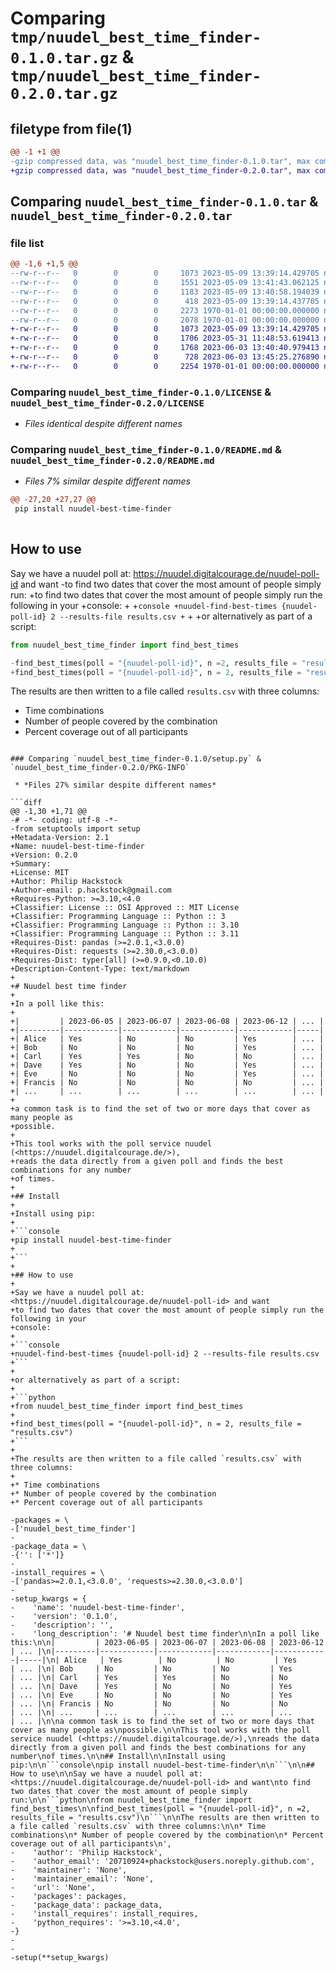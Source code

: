 # Comparing `tmp/nuudel_best_time_finder-0.1.0.tar.gz` & `tmp/nuudel_best_time_finder-0.2.0.tar.gz`

## filetype from file(1)

```diff
@@ -1 +1 @@
-gzip compressed data, was "nuudel_best_time_finder-0.1.0.tar", max compression
+gzip compressed data, was "nuudel_best_time_finder-0.2.0.tar", max compression
```

## Comparing `nuudel_best_time_finder-0.1.0.tar` & `nuudel_best_time_finder-0.2.0.tar`

### file list

```diff
@@ -1,6 +1,5 @@
--rw-r--r--   0        0        0     1073 2023-05-09 13:39:14.429705 nuudel_best_time_finder-0.1.0/LICENSE
--rw-r--r--   0        0        0     1551 2023-05-09 13:41:43.062125 nuudel_best_time_finder-0.1.0/README.md
--rw-r--r--   0        0        0     1183 2023-05-09 13:40:58.194039 nuudel_best_time_finder-0.1.0/nuudel_best_time_finder/__init__.py
--rw-r--r--   0        0        0      418 2023-05-09 13:39:14.437705 nuudel_best_time_finder-0.1.0/pyproject.toml
--rw-r--r--   0        0        0     2273 1970-01-01 00:00:00.000000 nuudel_best_time_finder-0.1.0/setup.py
--rw-r--r--   0        0        0     2078 1970-01-01 00:00:00.000000 nuudel_best_time_finder-0.1.0/PKG-INFO
+-rw-r--r--   0        0        0     1073 2023-05-09 13:39:14.429705 nuudel_best_time_finder-0.2.0/LICENSE
+-rw-r--r--   0        0        0     1706 2023-05-31 11:48:53.619413 nuudel_best_time_finder-0.2.0/README.md
+-rw-r--r--   0        0        0     1768 2023-06-03 13:40:40.979413 nuudel_best_time_finder-0.2.0/nuudel_best_time_finder/__init__.py
+-rw-r--r--   0        0        0      728 2023-06-03 13:45:25.276890 nuudel_best_time_finder-0.2.0/pyproject.toml
+-rw-r--r--   0        0        0     2254 1970-01-01 00:00:00.000000 nuudel_best_time_finder-0.2.0/PKG-INFO
```

### Comparing `nuudel_best_time_finder-0.1.0/LICENSE` & `nuudel_best_time_finder-0.2.0/LICENSE`

 * *Files identical despite different names*

### Comparing `nuudel_best_time_finder-0.1.0/README.md` & `nuudel_best_time_finder-0.2.0/README.md`

 * *Files 7% similar despite different names*

```diff
@@ -27,20 +27,27 @@
 pip install nuudel-best-time-finder
 
 ```
 
 ## How to use
 
 Say we have a nuudel poll at: <https://nuudel.digitalcourage.de/nuudel-poll-id> and want
-to find two dates that cover the most amount of people simply run:
+to find two dates that cover the most amount of people simply run the following in your
+console:
+
+```console
+nuudel-find-best-times {nuudel-poll-id} 2 --results-file results.csv
+```
+
+or alternatively as part of a script:
 
 ```python
 from nuudel_best_time_finder import find_best_times
 
-find_best_times(poll = "{nuudel-poll-id}", n =2, results_file = "results.csv")
+find_best_times(poll = "{nuudel-poll-id}", n = 2, results_file = "results.csv")
 ```
 
 The results are then written to a file called `results.csv` with three columns:
 
 * Time combinations
 * Number of people covered by the combination
 * Percent coverage out of all participants
```

### Comparing `nuudel_best_time_finder-0.1.0/setup.py` & `nuudel_best_time_finder-0.2.0/PKG-INFO`

 * *Files 27% similar despite different names*

```diff
@@ -1,30 +1,71 @@
-# -*- coding: utf-8 -*-
-from setuptools import setup
+Metadata-Version: 2.1
+Name: nuudel-best-time-finder
+Version: 0.2.0
+Summary: 
+License: MIT
+Author: Philip Hackstock
+Author-email: p.hackstock@gmail.com
+Requires-Python: >=3.10,<4.0
+Classifier: License :: OSI Approved :: MIT License
+Classifier: Programming Language :: Python :: 3
+Classifier: Programming Language :: Python :: 3.10
+Classifier: Programming Language :: Python :: 3.11
+Requires-Dist: pandas (>=2.0.1,<3.0.0)
+Requires-Dist: requests (>=2.30.0,<3.0.0)
+Requires-Dist: typer[all] (>=0.9.0,<0.10.0)
+Description-Content-Type: text/markdown
+
+# Nuudel best time finder
+
+In a poll like this:
+
+|         | 2023-06-05 | 2023-06-07 | 2023-06-08 | 2023-06-12 | ... |
+|---------|------------|------------|------------|------------|-----|
+| Alice   | Yes        | No         | No         | Yes        | ... |
+| Bob     | No         | No         | No         | Yes        | ... |
+| Carl    | Yes        | Yes        | No         | No         | ... |
+| Dave    | Yes        | No         | No         | Yes        | ... |
+| Eve     | No         | No         | No         | Yes        | ... |
+| Francis | No         | No         | No         | No         | ... |
+| ...     | ...        | ...        | ...        | ...        | ... |
+
+a common task is to find the set of two or more days that cover as many people as
+possible.
+
+This tool works with the poll service nuudel (<https://nuudel.digitalcourage.de/>),
+reads the data directly from a given poll and finds the best combinations for any number
+of times.
+
+## Install
+
+Install using pip:
+
+```console
+pip install nuudel-best-time-finder
+
+```
+
+## How to use
+
+Say we have a nuudel poll at: <https://nuudel.digitalcourage.de/nuudel-poll-id> and want
+to find two dates that cover the most amount of people simply run the following in your
+console:
+
+```console
+nuudel-find-best-times {nuudel-poll-id} 2 --results-file results.csv
+```
+
+or alternatively as part of a script:
+
+```python
+from nuudel_best_time_finder import find_best_times
+
+find_best_times(poll = "{nuudel-poll-id}", n = 2, results_file = "results.csv")
+```
+
+The results are then written to a file called `results.csv` with three columns:
+
+* Time combinations
+* Number of people covered by the combination
+* Percent coverage out of all participants
 
-packages = \
-['nuudel_best_time_finder']
-
-package_data = \
-{'': ['*']}
-
-install_requires = \
-['pandas>=2.0.1,<3.0.0', 'requests>=2.30.0,<3.0.0']
-
-setup_kwargs = {
-    'name': 'nuudel-best-time-finder',
-    'version': '0.1.0',
-    'description': '',
-    'long_description': '# Nuudel best time finder\n\nIn a poll like this:\n\n|         | 2023-06-05 | 2023-06-07 | 2023-06-08 | 2023-06-12 | ... |\n|---------|------------|------------|------------|------------|-----|\n| Alice   | Yes        | No         | No         | Yes        | ... |\n| Bob     | No         | No         | No         | Yes        | ... |\n| Carl    | Yes        | Yes        | No         | No         | ... |\n| Dave    | Yes        | No         | No         | Yes        | ... |\n| Eve     | No         | No         | No         | Yes        | ... |\n| Francis | No         | No         | No         | No         | ... |\n| ...     | ...        | ...        | ...        | ...        | ... |\n\na common task is to find the set of two or more days that cover as many people as\npossible.\n\nThis tool works with the poll service nuudel (<https://nuudel.digitalcourage.de/>),\nreads the data directly from a given poll and finds the best combinations for any number\nof times.\n\n## Install\n\nInstall using pip:\n\n```console\npip install nuudel-best-time-finder\n\n```\n\n## How to use\n\nSay we have a nuudel poll at: <https://nuudel.digitalcourage.de/nuudel-poll-id> and want\nto find two dates that cover the most amount of people simply run:\n\n```python\nfrom nuudel_best_time_finder import find_best_times\n\nfind_best_times(poll = "{nuudel-poll-id}", n =2, results_file = "results.csv")\n```\n\nThe results are then written to a file called `results.csv` with three columns:\n\n* Time combinations\n* Number of people covered by the combination\n* Percent coverage out of all participants\n',
-    'author': 'Philip Hackstock',
-    'author_email': '20710924+phackstock@users.noreply.github.com',
-    'maintainer': 'None',
-    'maintainer_email': 'None',
-    'url': 'None',
-    'packages': packages,
-    'package_data': package_data,
-    'install_requires': install_requires,
-    'python_requires': '>=3.10,<4.0',
-}
-
-
-setup(**setup_kwargs)
```

